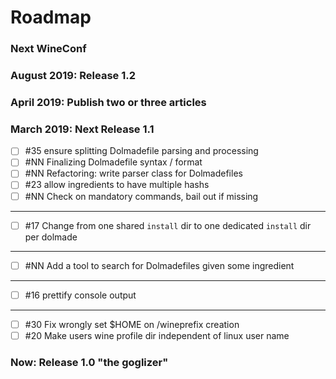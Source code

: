 # Roadmap

### Next WineConf

### August 2019: Release 1.2

### April 2019: Publish two or three articles

### March 2019: Next Release 1.1

 * [ ] #35 ensure splitting Dolmadefile parsing and processing
 * [ ] #NN Finalizing Dolmadefile syntax / format
 * [ ] #NN Refactoring: write parser class for Dolmadefiles
 * [ ] #23 allow ingredients to have multiple hashs
 * [ ] #NN Check on mandatory commands, bail out if missing
 ---
 * [ ] #17 Change from one shared `install` dir to one dedicated `install` dir per dolmade
 ---
 * [ ] #NN Add a tool to search for Dolmadefiles given some ingredient
---
 * [ ] #16 prettify console output
 ---
 * [ ] #30 Fix wrongly set $HOME on /wineprefix creation
 * [ ] #20 Make users wine profile dir independent of linux user name
 
### Now: Release 1.0 "the goglizer"
